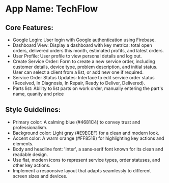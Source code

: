 # **App Name**: TechFlow

## Core Features:

- Google Login: User login with Google authentication using Firebase.
- Dashboard View: Display a dashboard with key metrics: total open orders, delivered orders this month, estimated profits, and latest orders.
- User Profile: User profile to view personal details and log out.
- Create Service Order: Form to create a new service order, including customer details, device type, problem description, and initial status. User can select a client from a list, or add new one if required.
- Service Order Status Updates: Interface to edit service order status (Received, In Diagnosis, In Repair, Ready to Deliver, Delivered).
- Parts list: Ability to list parts on work order, manually entering the part's name, quanity and price

## Style Guidelines:

- Primary color: A calming blue (#4681C4) to convey trust and professionalism.
- Background color: Light gray (#E9ECEF) for a clean and modern look.
- Accent color: A warm orange (#FF851B) for highlighting key actions and elements.
- Body and headline font: 'Inter', a sans-serif font known for its clean and readable design.
- Use flat, modern icons to represent service types, order statuses, and other key actions.
- Implement a responsive layout that adapts seamlessly to different screen sizes and devices.